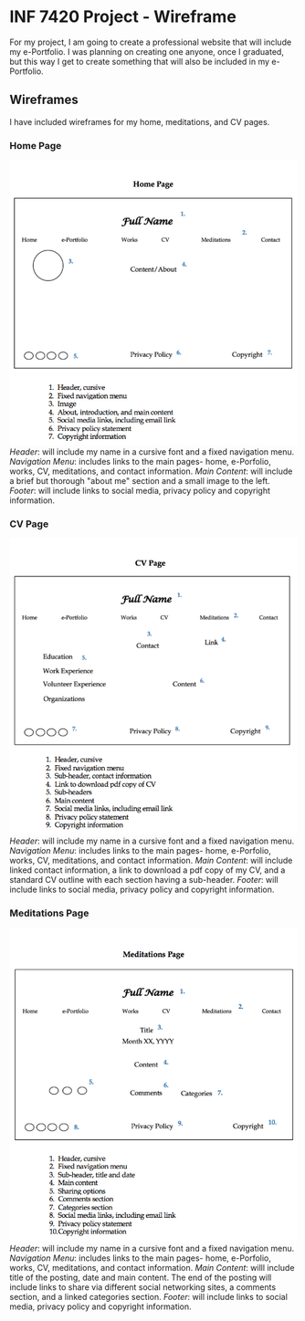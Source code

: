 # INF 7420 Project - Wireframe
For my project, I am going to create a professional website that will include my e-Portfolio. I was planning on creating one anyone, once I graduated, but this way I get to create something that will also be included in my e-Portfolio.
## Wireframes
I have included wireframes for my home, meditations, and CV pages.
### **Home Page**
![Wireframe of Home Page](Wireframes/HomePage.jpg)
*Header*: will include my name in a cursive font and a fixed navigation menu.
*Navigation Menu*: includes links to the main pages- home, e-Porfolio, works, CV, meditations, and contact information.
*Main Content*: will include a brief but thorough "about me" section and a small image to the left.
*Footer*: will include links to social media, privacy policy and copyright information.
### **CV Page**
![Wireframe of CV Page](Wireframes/CVPage.jpg)
*Header*: will include my name in a cursive font and a fixed navigation menu.
*Navigation Menu*: includes links to the main pages- home, e-Porfolio, works, CV, meditations, and contact information.
*Main Content*: will include linked contact information, a link to download a pdf copy of my CV, and a standard CV outline with each section having a sub-header.
*Footer*: will include links to social media, privacy policy and copyright information.
### **Meditations Page**
![Wireframe of Meditations Page](Wireframes/Meditations.jpg)
*Header*: will include my name in a cursive font and a fixed navigation menu.
*Navigation Menu*: includes links to the main pages- home, e-Porfolio, works, CV, meditations, and contact information.
*Main Content*: willl include title of the posting, date and main content. The end of the posting will include links to share via different social networking sites, a comments section, and a linked categories section.
*Footer*: will include links to social media, privacy policy and copyright information.